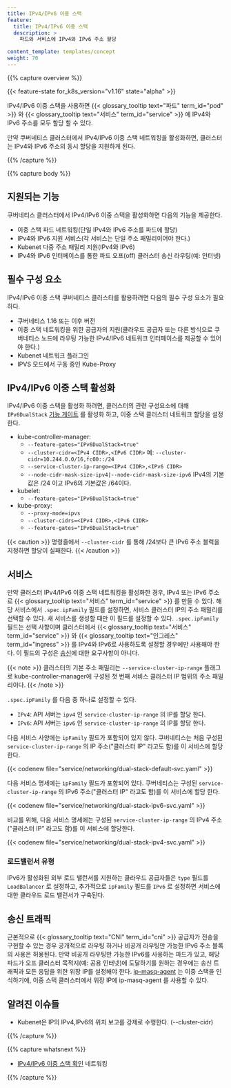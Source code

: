 ```yaml
---
title: IPv4/IPv6 이중 스택
feature:
  title: IPv4/IPv6 이중 스택
  description: >
    파드와 서비스에 IPv4와 IPv6 주소 할당

content_template: templates/concept
weight: 70
---
```


{{% capture overview %}}

{{< feature-state for_k8s_version="v1.16" state="alpha" >}}

 IPv4/IPv6 이중 스택을 사용하면 {{< glossary_tooltip text="파드" term_id="pod" >}} 와 {{< glossary_tooltip text="서비스" term_id="service" >}} 에 IPv4와 IPv6 주소를 모두 할당 할 수 있다.

만약 쿠버네티스 클러스터에서 IPv4/IPv6 이중 스택 네트워킹을 활성화하면, 클러스터는 IPv4와 IPv6 주소의 동시 할당을 지원하게 된다.

{{% /capture %}}

{{% capture body %}}

## 지원되는 기능

쿠버네티스 클러스터에서 IPv4/IPv6 이중 스택을 활성화하면 다음의 기능을 제공한다.

   * 이중 스택 파드 네트워킹(단일 IPv4와 IPv6 주소를 파드에 할당)
   * IPv4와 IPv6 지원 서비스(각 서비스는 단일 주소 패밀리이어야 한다.)
   * Kubenet 다중 주소 패밀리 지원(IPv4와 IPv6)
   * IPv4와 IPv6 인터페이스를 통한 파드 오프(off) 클러스터 송신 라우팅(예: 인터넷)

## 필수 구성 요소

IPv4/IPv6 이중 스택 쿠버네티스 클러스터를 활용하려면 다음의 필수 구성 요소가 필요하다.

   * 쿠버네티스 1.16 또는 이후 버전
   * 이중 스택 네트워킹을 위한 공급자의 지원(클라우드 공급자 또는 다른 방식으로 쿠버네티스 노드에 라우팅 가능한 IPv4/IPv6 네트워크 인터페이스를 제공할 수 있어야 한다.)
   * Kubenet 네트워크 플러그인
   * IPVS 모드에서 구동 중인 Kube-Proxy

## IPv4/IPv6 이중 스택 활성화

IPv4/IPv6 이중 스택을 활성화 하려면, 클러스터의 관련 구성요소에 대해 `IPv6DualStack` [기능 게이트](/docs/reference/command-line-tools-reference/feature-gates/) 를 활성화 하고, 이중 스택 클러스터 네트워크 할당을 설정한다.

   * kube-controller-manager:
      * `--feature-gates="IPv6DualStack=true"`
      * `--cluster-cidr=<IPv4 CIDR>,<IPv6 CIDR>` 예: `--cluster-cidr=10.244.0.0/16,fc00::/24`
      * `--service-cluster-ip-range=<IPv4 CIDR>,<IPv6 CIDR>`
      * `--node-cidr-mask-size-ipv4|--node-cidr-mask-size-ipv6` IPv4의 기본값은 /24 이고 IPv6의 기본값은 /64이다.
   * kubelet:
      * `--feature-gates="IPv6DualStack=true"`
   * kube-proxy:
      * `--proxy-mode=ipvs`
      * `--cluster-cidrs=<IPv4 CIDR>,<IPv6 CIDR>` 
      * `--feature-gates="IPv6DualStack=true"`

{{< caution >}}
명령줄에서 `--cluster-cidr` 를 통해 /24보다 큰 IPv6 주소 블럭을 지정하면 할당이 실패한다.
{{< /caution >}}

## 서비스

만약 클러스터 IPv4/IPv6 이중 스택 네트워킹을 활성화한 경우, IPv4 또는 IPv6 주소로 {{< glossary_tooltip text="서비스" term_id="service" >}} 를 만들 수 있다. 해당 서비스에서 `.spec.ipFamily` 필드를 설정하면, 서비스 클러스터 IP의 주소 패밀리를 선택할 수 있다.
새 서비스를 생성할 때만 이 필드를 설정할 수 있다. `.spec.ipFamily` 필드는 선택 사항이며 클러스터에서 {{< glossary_tooltip text="서비스" term_id="service" >}} 와 {{< glossary_tooltip text="인그레스" term_id="ingress" >}} 를 IPv4와 IPv6로 사용하도록 설정할 경우에만 사용해야 한다. 이 필드의 구성은 [송신](#송신-트래픽)에 대한 요구사항이 아니다.

{{< note >}}
클러스터의 기본 주소 패밀리는 `--service-cluster-ip-range` 플래그로 kube-controller-manager에 구성된 첫 번째 서비스 클러스터 IP 범위의 주소 패밀리이다.
{{< /note >}}

`.spec.ipFamily` 를 다음 중 하나로 설정할 수 있다.

   * `IPv4`: API 서버는 `ipv4` 인 `service-cluster-ip-range` 의 IP를 할당 한다.
   * `IPv6`: API 서버는 `ipv6` 인 `service-cluster-ip-range` 의 IP를 할당 한다.

다음 서비스 사양에는 `ipFamily` 필드가 포함되어 있지 않다. 쿠버네티스는 처음 구성된 `service-cluster-ip-range` 의 IP 주소("클러스터 IP" 라고도 함)를 이 서비스에 할당 한다.

{{< codenew file="service/networking/dual-stack-default-svc.yaml" >}}

다음 서비스 명세에는 `ipFamily` 필드가 포함되어 있다. 쿠버네티스는 구성된 `service-cluster-ip-range` 의 IPv6 주소("클러스터 IP" 라고도 함)를 이 서비스에 할당 한다.

{{< codenew file="service/networking/dual-stack-ipv6-svc.yaml" >}}

비교를 위해, 다음 서비스 명세에는 구성된 `service-cluster-ip-range` 의 IPv4 주소("클러스터 IP" 라고도 함)를 이 서비스에 할당한다.

{{< codenew file="service/networking/dual-stack-ipv4-svc.yaml" >}}

### 로드밸런서 유형

IPv6가 활성화된 외부 로드 밸런서를 지원하는 클라우드 공급자들은 `type` 필드를 `LoadBalancer` 로 설정하고, 추가적으로 `ipFamily` 필드를 `IPv6` 로 설정하면 서비스에 대한 클라우드 로드 밸런서가 구축된다.

## 송신 트래픽

근본적으로 {{< glossary_tooltip text="CNI" term_id="cni" >}} 공급자가 전송을 구현할 수 있는 경우 공개적으로 라우팅 하거나 비공개 라우팅만 가능한 IPv6 주소 블록의 사용은 허용된다. 만약 비공개 라우팅만 가능한 IPv6를 사용하는 파드가 있고, 해당 파드가 오프 클러스터 목적지(예: 공용 인터넷)에 도달하기를 원하는 경우에는 송신 트래픽과 모든 응답을 위한 위장 IP를 설정해야 한다. [ip-masq-agent](https://github.com/kubernetes-incubator/ip-masq-agent) 는 이중 스택을 인식하기에, 이중 스택 클러스터에서 위장 IP에 ip-masq-agent 를 사용할 수 있다.

## 알려진 이슈들

   * Kubenet은 IP의 IPv4,IPv6의 위치 보고를 강제로 수행한다. (--cluster-cidr)

{{% /capture %}}

{{% capture whatsnext %}}

* [IPv4/IPv6 이중 스택 확인](/docs/tasks/network/validate-dual-stack) 네트워킹

{{% /capture %}}
